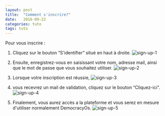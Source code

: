 ```yaml
---
layout: post
title:  "Comment s'inscrire?"
date:   2016-09-22
categories: tuto
tags: tuto
---
```


Pour vous inscrire :

1. Cliquez sur le bouton “S'identifier” situé en haut à droite.
![sign-up-1](https://cldup.com/9rypM9OD2M.png)

2. Ensuite, enregistrez-vous en saisissant votre nom, adresse mail, ainsi que le mot de passe que vous souhaitez utiliser. 
![sign-up-2](https://cldup.com/JMzb0PJESN.png)

3. Lorsque votre inscription est réussie,
![sign-up-3](https://cldup.com/N3aj2rhdcD.png)

4. vous recevrez un mail de validation, cliquez sur le bouton “Cliquez-ici”.
![sign-up-4](https://cldup.com/b89XqSx6CF.png)

5. Finalement, vous aurez accès a la plateforme et vous serez en mesure d'utiliser normalement DemocracyOs.
![sign-up-5](https://cldup.com/fswNjRzcrs.png)
